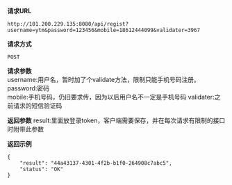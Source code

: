  
 **请求URL**  
     
    http://101.200.229.135:8080/api/regist?username=ytm&password=123456&mobile=18612444099&validater=3967
    
 **请求方式**  
    
    POST  
 **请求参数**  
   username:用户名，暂时加了个validate方法，限制只能手机号码注册。
   password:密码  
   mobile:手机号码，仍旧要求传，因为以后用户名不一定是手机号码
   validater:之前请求的短信验证码


 **返回参数** 
   result:里面放登录token，客户端需要保存，并在每次请求有限制的接口时附带此参数
    
 **返回示例**  

    {
        "result": "44a43137-4301-4f2b-b1f0-264908c7abc5",
        "status": "OK"
    }